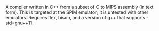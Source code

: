 A compiler written in C++ from a subset of C to MIPS assembly (in text form). This is targeted at the SPIM emulator;
it is untested with other emulators. Requires flex, bison, and a version of g++ that supports -std=gnu++11.